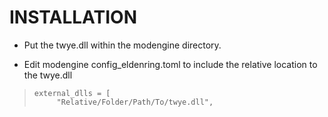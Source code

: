 # INSTALLATION

- Put the twye.dll within the modengine directory.

- Edit modengine config_eldenring.toml to include the relative location to the twye.dll
>     external_dlls = [
>          "Relative/Folder/Path/To/twye.dll",
